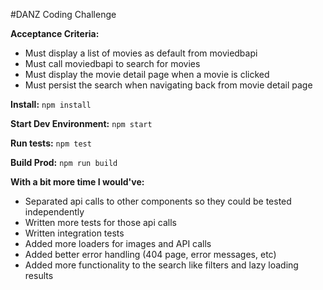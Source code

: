 #DANZ Coding Challenge

**Acceptance Criteria:**
- Must display a list of movies as default from moviedbapi
- Must call moviedbapi to search for movies
- Must display the movie detail page when a movie is clicked
- Must persist the search when navigating back from movie detail page

**Install:**
`npm install`

**Start Dev Environment:**
`npm start`

**Run tests:**
`npm test`

**Build Prod:**
`npm run build`


**With a bit more time I would've:**
- Separated api calls to other components so they could be tested independently
- Written more tests for those api calls
- Written integration tests
- Added more loaders for images and API calls
- Added better error handling (404 page, error messages, etc)
- Added more functionality to the search like filters and lazy loading results